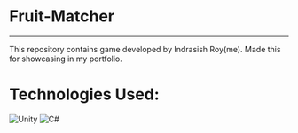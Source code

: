 # Fruit-Matcher
_______________________________________________________________________
This repository contains game developed by Indrasish Roy(me). 
Made this for showcasing in my portfolio.
# Technologies Used:
![Unity](https://img.shields.io/badge/unity-%23000000.svg?style=for-the-badge&logo=unity&logoColor=white)
![C#](https://img.shields.io/badge/c%23-%23239120.svg?style=for-the-badge&logo=csharp&logoColor=white)
